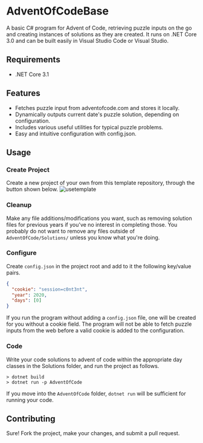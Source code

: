 # AdventOfCodeBase
A basic C# program for Advent of Code, retrieving puzzle inputs on the go and creating instances of solutions as they are created. It runs on .NET Core 3.0 and can be built easily in Visual Studio Code or Visual Studio. 

## Requirements
* .NET Core 3.1

## Features
* Fetches puzzle input from adventofcode.com and stores it locally.
* Dynamically outputs current date's puzzle solution, depending on configuration.
* Includes various useful utilities for typical puzzle problems.
* Easy and intuitive configuration with config.json.

## Usage
### Create Project
Create a new project of your own from this template repository, through the button shown below.
![usetemplate](https://user-images.githubusercontent.com/23259585/95107477-3e522300-073a-11eb-8c80-c0cd4e1b5c11.png)

### Cleanup
Make any file additions/modifications you want, such as removing solution files for previous years if you've no interest in completing those. You probably do not want to remove any files outside of `AdventOfCode/Solutions/` unless you know what you're doing.

### Configure
Create `config.json` in the project root and add to it the following key/value pairs.
```json
{
  "cookie": "session=c0nt3nt",
  "year": 2020,
  "days": [0] 
}
```
If you run the program without adding a `config.json` file, one will be created for you without a cookie field. The program will not be able to fetch puzzle inputs from the web before a valid cookie is added to the configuration.

### Code
Write your code solutions to advent of code within the appropriate day classes in the Solutions folder, and run the project as follows.
```
> dotnet build
> dotnet run -p AdventOfCode
```
If you move into the `AdventOfCode` folder, `dotnet run` will be sufficient for running your code.

## Contributing 
Sure! Fork the project, make your changes, and submit a pull request. 
